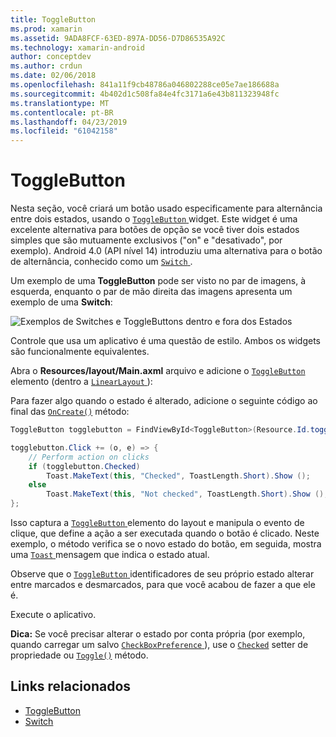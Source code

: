 ```yaml
---
title: ToggleButton
ms.prod: xamarin
ms.assetid: 9ADA8FCF-63ED-897A-DD56-D7D86535A92C
ms.technology: xamarin-android
author: conceptdev
ms.author: crdun
ms.date: 02/06/2018
ms.openlocfilehash: 841a11f9cb48786a046802288ce05e7ae186688a
ms.sourcegitcommit: 4b402d1c508fa84e4fc3171a6e43b811323948fc
ms.translationtype: MT
ms.contentlocale: pt-BR
ms.lasthandoff: 04/23/2019
ms.locfileid: "61042158"
---
```

# <a name="togglebutton"></a>ToggleButton

Nesta seção, você criará um botão usado especificamente para alternância entre dois estados, usando o [ `ToggleButton` ](https://developer.xamarin.com/api/type/Android.Widget.ToggleButton/) widget. Este widget é uma excelente alternativa para botões de opção se você tiver dois estados simples que são mutuamente exclusivos ("on" e "desativado", por exemplo). Android 4.0 (API nível 14) introduziu uma alternativa para o botão de alternância, conhecido como um [ `Switch` ](https://developer.xamarin.com/api/type/Android.Widget.Switch/).

Um exemplo de uma **ToggleButton** pode ser visto no par de imagens, à esquerda, enquanto o par de mão direita das imagens apresenta um exemplo de uma **Switch**:

![Exemplos de Switches e ToggleButtons dentro e fora dos Estados](toggle-button-images/togglebutton-switch.png)  

Controle que usa um aplicativo é uma questão de estilo. Ambos os widgets são funcionalmente equivalentes.

Abra o **Resources/layout/Main.axml** arquivo e adicione o [ `ToggleButton` ](https://developer.xamarin.com/api/type/Android.Widget.ToggleButton/) elemento (dentro a [ `LinearLayout` ](https://developer.xamarin.com/api/type/Android.Widget.LinearLayout/)):

Para fazer algo quando o estado é alterado, adicione o seguinte código ao final das [`OnCreate()`](https://developer.xamarin.com/api/member/Android.App.Activity.OnCreate/p/Android.OS.Bundle/Android.OS.PersistableBundle)
método:

```csharp
ToggleButton togglebutton = FindViewById<ToggleButton>(Resource.Id.togglebutton);

togglebutton.Click += (o, e) => {
    // Perform action on clicks
    if (togglebutton.Checked)
        Toast.MakeText(this, "Checked", ToastLength.Short).Show ();
    else
        Toast.MakeText(this, "Not checked", ToastLength.Short).Show ();
};
```

Isso captura a [ `ToggleButton` ](https://developer.xamarin.com/api/type/Android.Widget.ToggleButton/) elemento do layout e manipula o evento de clique, que define a ação a ser executada quando o botão é clicado. Neste exemplo, o método verifica se o novo estado do botão, em seguida, mostra uma [ `Toast` ](https://developer.xamarin.com/api/type/Android.Widget.Toast/) mensagem que indica o estado atual.

Observe que o [ `ToggleButton` ](https://developer.xamarin.com/api/type/Android.Widget.ToggleButton/) identificadores de seu próprio estado alterar entre marcados e desmarcados, para que você acabou de fazer a que ele é.

Execute o aplicativo.


**Dica:** Se você precisar alterar o estado por conta própria (por exemplo, quando carregar um salvo [ `CheckBoxPreference` ](https://developer.xamarin.com/api/type/Android.Preferences.CheckBoxPreference/)), use o [`Checked`](https://developer.xamarin.com/api/property/Android.Widget.CompoundButton.Checked/)
setter de propriedade ou [`Toggle()`](https://developer.xamarin.com/api/member/Android.Widget.CompoundButton.Toggle/)
método.


## <a name="related-links"></a>Links relacionados

- [ToggleButton](https://developer.android.com/reference/android/widget/ToggleButton.html)
- [Switch](https://developer.android.com/reference/android/widget/Switch.html)
